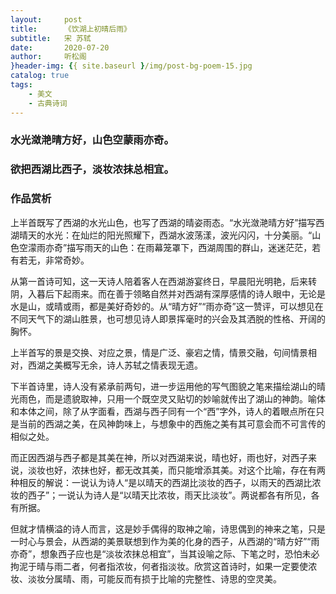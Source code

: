 ```yaml
---
layout:     post
title:      《饮湖上初晴后雨》
subtitle:   宋 苏轼
date:       2020-07-20
author:     听松阁
}header-img: {{ site.baseurl }/img/post-bg-poem-15.jpg
catalog: true
tags:
    - 美文
    - 古典诗词
---
```



### 水光潋滟晴方好，山色空蒙雨亦奇。
### 欲把西湖比西子，淡妆浓抹总相宜。


### 作品赏析
上半首既写了西湖的水光山色，也写了西湖的晴姿雨态。“水光潋滟晴方好”描写西湖晴天的水光：在灿烂的阳光照耀下，西湖水波荡漾，波光闪闪，十分美丽。“山色空濛雨亦奇”描写雨天的山色：在雨幕笼罩下，西湖周围的群山，迷迷茫茫，若有若无，非常奇妙。

从第一首诗可知，这一天诗人陪着客人在西湖游宴终日，早晨阳光明艳，后来转阴，入暮后下起雨来。而在善于领略自然并对西湖有深厚感情的诗人眼中，无论是水是山，或晴或雨，都是美好奇妙的。从“晴方好”“雨亦奇”这一赞评，可以想见在不同天气下的湖山胜景，也可想见诗人即景挥毫时的兴会及其洒脱的性格、开阔的胸怀。

上半首写的景是交换、对应之景，情是广泛、豪宕之情，情景交融，句间情景相对，西湖之美概写无余，诗人苏轼之情表现无遗。

下半首诗里，诗人没有紧承前两句，进一步运用他的写气图貌之笔来描绘湖山的晴光雨色，而是遗貌取神，只用一个既空灵又贴切的妙喻就传出了湖山的神韵。喻体和本体之间，除了从字面看，西湖与西子同有一个“西”字外，诗人的着眼点所在只是当前的西湖之美，在风神韵味上，与想象中的西施之美有其可意会而不可言传的相似之处。

而正因西湖与西子都是其美在神，所以对西湖来说，晴也好，雨也好，对西子来说，淡妆也好，浓抹也好，都无改其美，而只能增添其美。对这个比喻，存在有两种相反的解说：一说认为诗人“是以晴天的西湖比淡妆的西子，以雨天的西湖比浓妆的西子”；一说认为诗人是“以晴天比浓妆，雨天比淡妆”。两说都各有所见，各有所据。

但就才情横溢的诗人而言，这是妙手偶得的取神之喻，诗思偶到的神来之笔，只是一时心与景会，从西湖的美景联想到作为美的化身的西子，从西湖的“晴方好”“雨亦奇”，想象西子应也是“淡妆浓抹总相宜”，当其设喻之际、下笔之时，恐怕未必拘泥于晴与雨二者，何者指浓妆，何者指淡妆。欣赏这首诗时，如果一定要使浓妆、淡妆分属晴、雨，可能反而有损于比喻的完整性、诗思的空灵美。
